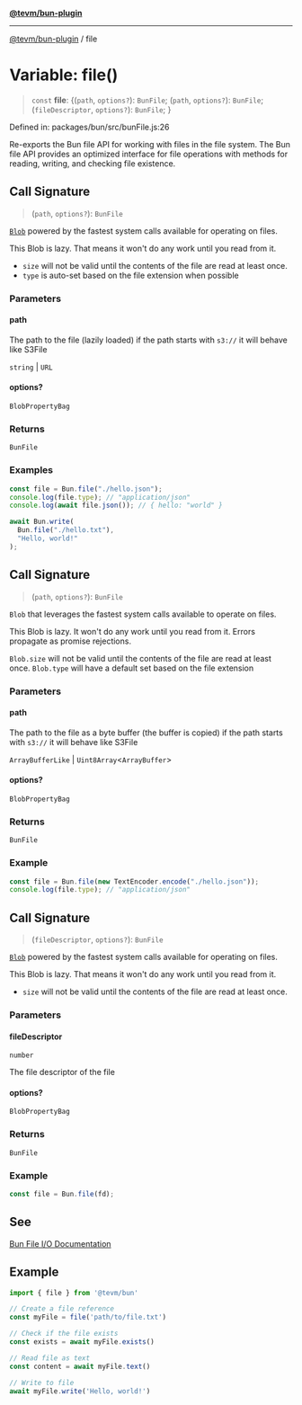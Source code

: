 [**@tevm/bun-plugin**](../README.md)

***

[@tevm/bun-plugin](../globals.md) / file

# Variable: file()

> `const` **file**: \{(`path`, `options?`): `BunFile`; (`path`, `options?`): `BunFile`; (`fileDescriptor`, `options?`): `BunFile`; \}

Defined in: packages/bun/src/bunFile.js:26

Re-exports the Bun file API for working with files in the file system.
The Bun file API provides an optimized interface for file operations with
methods for reading, writing, and checking file existence.

## Call Signature

> (`path`, `options?`): `BunFile`

[`Blob`](https://developer.mozilla.org/en-US/docs/Web/API/Blob) powered by the fastest system calls available for operating on files.

This Blob is lazy. That means it won't do any work until you read from it.

- `size` will not be valid until the contents of the file are read at least once.
- `type` is auto-set based on the file extension when possible

### Parameters

#### path

The path to the file (lazily loaded) if the path starts with `s3://` it will behave like S3File

`string` | `URL`

#### options?

`BlobPropertyBag`

### Returns

`BunFile`

### Examples

```js
const file = Bun.file("./hello.json");
console.log(file.type); // "application/json"
console.log(await file.json()); // { hello: "world" }
```

```js
await Bun.write(
  Bun.file("./hello.txt"),
  "Hello, world!"
);
```

## Call Signature

> (`path`, `options?`): `BunFile`

`Blob` that leverages the fastest system calls available to operate on files.

This Blob is lazy. It won't do any work until you read from it. Errors propagate as promise rejections.

`Blob.size` will not be valid until the contents of the file are read at least once.
`Blob.type` will have a default set based on the file extension

### Parameters

#### path

The path to the file as a byte buffer (the buffer is copied) if the path starts with `s3://` it will behave like S3File

`ArrayBufferLike` | `Uint8Array`\<`ArrayBuffer`\>

#### options?

`BlobPropertyBag`

### Returns

`BunFile`

### Example

```js
const file = Bun.file(new TextEncoder.encode("./hello.json"));
console.log(file.type); // "application/json"
```

## Call Signature

> (`fileDescriptor`, `options?`): `BunFile`

[`Blob`](https://developer.mozilla.org/en-US/docs/Web/API/Blob) powered by the fastest system calls available for operating on files.

This Blob is lazy. That means it won't do any work until you read from it.

- `size` will not be valid until the contents of the file are read at least once.

### Parameters

#### fileDescriptor

`number`

The file descriptor of the file

#### options?

`BlobPropertyBag`

### Returns

`BunFile`

### Example

```js
const file = Bun.file(fd);
```

## See

[Bun File I/O Documentation](https://bun.sh/docs/api/file-io)

## Example

```javascript
import { file } from '@tevm/bun'

// Create a file reference
const myFile = file('path/to/file.txt')

// Check if the file exists
const exists = await myFile.exists()

// Read file as text
const content = await myFile.text()

// Write to file
await myFile.write('Hello, world!')
```
